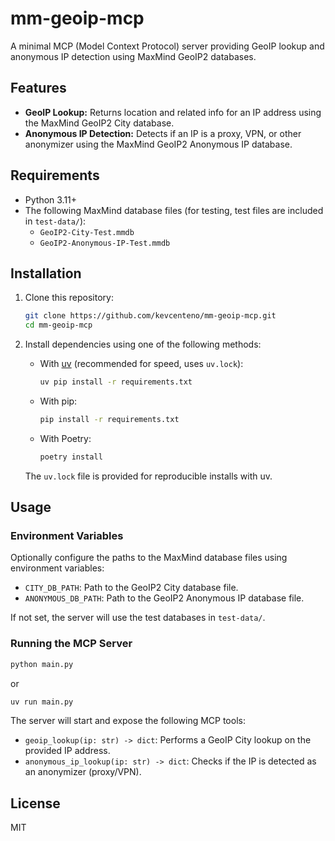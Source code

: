# mm-geoip-mcp

A minimal MCP (Model Context Protocol) server providing GeoIP lookup and
anonymous IP detection using MaxMind GeoIP2 databases.

## Features

- **GeoIP Lookup:** Returns location and related info for an IP address using the MaxMind GeoIP2 City database.
- **Anonymous IP Detection:** Detects if an IP is a proxy, VPN, or other anonymizer using the MaxMind GeoIP2 Anonymous IP database.

## Requirements

- Python 3.11+
- The following MaxMind database files (for testing, test files are included in `test-data/`):
  - `GeoIP2-City-Test.mmdb`
  - `GeoIP2-Anonymous-IP-Test.mmdb`

## Installation

1. Clone this repository:
   ```bash
   git clone https://github.com/kevcenteno/mm-geoip-mcp.git
   cd mm-geoip-mcp
   ```
2. Install dependencies using one of the following methods:
   - With [uv](https://github.com/astral-sh/uv) (recommended for speed, uses `uv.lock`):
     ```bash
     uv pip install -r requirements.txt
     ```
   - With pip:
     ```bash
     pip install -r requirements.txt
     ```
   - With Poetry:
     ```bash
     poetry install
     ```

   The `uv.lock` file is provided for reproducible installs with uv.

## Usage

### Environment Variables
Optionally configure the paths to the MaxMind database files using environment variables:

- `CITY_DB_PATH`: Path to the GeoIP2 City database file.
- `ANONYMOUS_DB_PATH`: Path to the GeoIP2 Anonymous IP database file.

If not set, the server will use the test databases in `test-data/`.

### Running the MCP Server

```bash
python main.py
```

or 

```bash
uv run main.py
```

The server will start and expose the following MCP tools:

- `geoip_lookup(ip: str) -> dict`: Performs a GeoIP City lookup on the provided IP address.
- `anonymous_ip_lookup(ip: str) -> dict`: Checks if the IP is detected as an anonymizer (proxy/VPN).

## License

MIT

